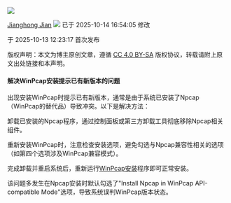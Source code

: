 ![](%E5%AE%89%E8%A3%85winpcap%E6%98%BE%E7%A4%BA%E5%B7%B2%E7%BB%8F%E6%9C%89%E4%BA%86%E6%96%B0%E7%89%88%E6%9C%AC-%E5%A6%82/original.png)

[Jianghong Jian](https://blog.csdn.net/2501_93097309 "Jianghong Jian") ![](%E5%AE%89%E8%A3%85winpcap%E6%98%BE%E7%A4%BA%E5%B7%B2%E7%BB%8F%E6%9C%89%E4%BA%86%E6%96%B0%E7%89%88%E6%9C%AC-%E5%A6%82/newUpTime2.png) 已于 2025-10-14 16:54:05 修改

于 2025-10-13 12:23:17 首次发布

版权声明：本文为博主原创文章，遵循 [CC 4.0 BY-SA](http://creativecommons.org/licenses/by-sa/4.0/) 版权协议，转载请附上原文出处链接和本声明。

#### 解决WinPcap安装提示已有新版本的问题

出现安装WinPcap时提示已有新版本，通常是由于系统已安装了Npcap（WinPcap的替代品）导致冲突。以下是解决方法：

卸载已安装的Npcap程序，通过控制面板或第三方卸载工具彻底移除Npcap相关组件。

重新安装WinPcap时，注意检查安装选项，避免勾选与Npcap兼容性相关的选项（如第四个选项涉及WinPcap兼容模式）。

完成卸载并重启系统后，重新运行[WinPcap安装](https://so.csdn.net/so/search?q=WinPcap%E5%AE%89%E8%A3%85&spm=1001.2101.3001.7020)程序即可正常安装。

该问题多发生在Npcap安装时默认勾选了"Install Npcap in WinPcap API\-compatible Mode"选项，导致系统误判WinPcap版本状态。